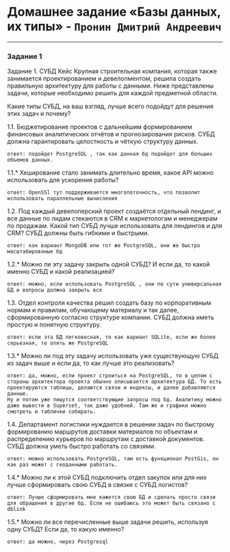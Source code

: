 # Домашнее задание  «Базы данных, их типы» - `Пронин Дмитрий Андреевич`

---

### Задание 1

Задание 1. СУБД
Кейс
Крупная строительная компания, которая также занимается проектированием и девелопментом, решила создать правильную архитектуру для работы с данными. Ниже представлены задачи, которые необходимо решить для каждой предметной области.

Какие типы СУБД, на ваш взгляд, лучше всего подойдут для решения этих задач и почему?

1.1. Бюджетирование проектов с дальнейшим формированием финансовых аналитических отчётов и прогнозирования рисков. СУБД должна гарантировать целостность и чёткую структуру данных. 
```
ответ: подойдет PostgreSQL , так как данная бд подойдет для больших объемов данных.
```
1.1.* Хеширование стало занимать длительно время, какое API можно использовать для ускорения работы?
```
ответ: OpenSSl тут поддерживается многопоточность, что позволит использовать параллельные вычисления
```
1.2. Под каждый девелоперский проект создаётся отдельный лендинг, и все данные по лидам стекаются в CRM к маркетологам и менеджерам по продажам. Какой тип СУБД лучше использовать для лендингов и для CRM? СУБД должны быть гибкими и быстрыми.
```
ответ: как вариант MongoDB или тот же PostgreSQL, они же быстро масштабированые бд
```
1.2.* Можно ли эту задачу закрыть одной СУБД? И если да, то какой именно СУБД и какой реализацией?
```
ответ: можно, если использовать PostgreSQL , они по сути универсальная БД и вопросы должна закрыть все
```
1.3. Отдел контроля качества решил создать базу по корпоративным нормам и правилам, обучающему материалу и так далее, сформированную согласно структуре компании. СУБД должна иметь простую и понятную структуру.
```
ответ: если эта БД легковесная, то как вариант SQLite, если же более серьезная, то опять же PostgreSQL
```
1.3.* Можно ли под эту задачу использовать уже существующую СУБД из задач выше и если да, то как лучше это реализовать?
```
ответ: да, можно, если проект строиться на PostgreSQL, то в целом с стороны архитектора проекта обычно описывается архитектура БД. То есть проектируются таблицы, делаются связи и индексы, и далее добавляются данные.
Ну и потом уже пишутся соответствующие запросы под бд. Аналитику можно даже вывести в Superset, так даже удобней. Там же и графики можно смотреть и таблички собирать.
```
1.4. Департамент логистики нуждается в решении задач по быстрому формированию маршрутов доставки материалов по объектам и распределению курьеров по маршрутам с доставкой документов. СУБД должна уметь быстро работать со связями.
```
ответ: можно использовать PostgreSQL, там есть функционал PostGis, он как раз может с геоданными работать.
```
1.4.* Можно ли к этой СУБД подключить отдел закупок или для них лучше сформировать свою СУБД в связке с СУБД логистов?
```
ответ: Лучше сформировать мне кажется свою БД и сделать просто связи для обращения в другие бд. Если не ошибаюсь это может быть связано с dblink
```
1.5.* Можно ли все перечисленные выше задачи решить, используя одну СУБД? Если да, то какую именно?
```
ответ: да можно, через Postgresql
```
